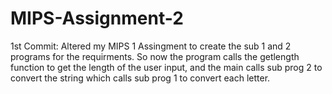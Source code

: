# MIPS-Assignment-2
1st Commit: Altered my MIPS 1 Assingment to create the sub 1 and 2 programs for the requirments. So now the program calls the getlength function to get the length of the user input, and the main calls sub prog 2 to convert the string which calls sub prog 1 to convert each letter.
